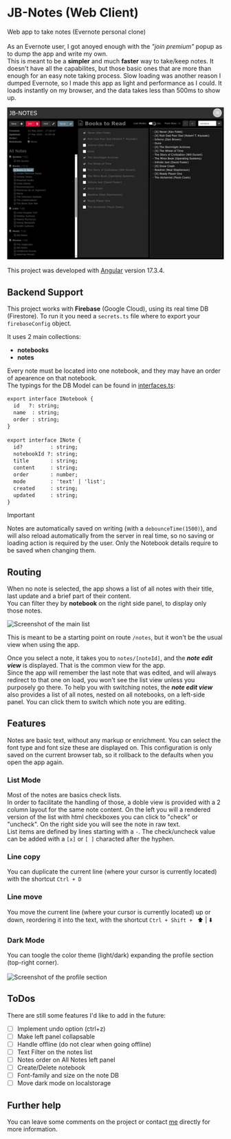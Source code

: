 # JB-Notes (Web Client)

Web app to take notes (Evernote personal clone)<br/>
<br/>
As an Evernote user, I got anoyed enough with the _"join premium"_ popup as to dump the app and write my own.<br/>
This is meant to be a **simpler** and much **faster** way to take/keep notes. It doesn't have all the capabilites, but those basic ones that are more than enough for an easy note taking process.
Slow loading was another reason I dumped Evernote, so I made this app as light and performance as I could. It loads instantly on my browser, and the data takes less than 500ms to show up.<br/>


![Screenshot of a sample view of a note edit](./example.png)


This project was developed with [Angular](https://angular.dev/) version 17.3.4.


## Backend Support

This project works with **Firebase** (Google Cloud), using its real time DB (Firestore).
To run it you need a `secrets.ts` file where to export your `firebaseConfig` object. 
<!-- Example:
```
export const firebaseConfig = {
  apiKey: "iyoisdoifksd768sd76f87s8dgsfd87g987a9s8",
  authDomain: "jb-notes-8d78s.firebaseapp.com",
  projectId: "jb-notes-8d78s",
  storageBucket: "jb-notes-8d78s.appspot.com",
  messagingSenderId: "876876876878",
  appId: "1:876876876878:web:78as76a8s7d68a7sd68a7s",
  measurementId: "G-S8D7F98798"
};
``` -->

It uses 2 main collections:
- **notebooks**
- **notes**

Every note must be located into one notebook, and they may have an order of apearence on that notebook.<br/>
The typings for the DB Model can be found in [interfaces.ts](./src/app/core/common/interfaces.ts):
```
export interface INotebook {
  id   ?: string;
  name  : string;
  order : string;
}

export interface INote {
  id?         : string;
  notebookId ?: string;
  title       : string;
  content     : string;
  order       : number;
  mode        : 'text' | 'list';
  created     : string;
  updated     : string;
}
```
> [!IMPORTANT]
> Notes are automatically saved on writing (with a `debounceTime(1500)`), and will also reload automatically from the server in real time, so no saving or loading action is required by the user. Only the Notebook details require to be saved when changing them.

## Routing
When no note is selected, the app shows a list of all notes with their title, last update and a brief part of their content.<br/>
You can filter they by **notebook** on the right side panel, to display only those notes.

![Screenshot of the main list](./list-sample.png)

This is meant to be a starting point on route `/notes`, but it won't be the usual view when using the app.

Once you select a note, it takes you to `notes/[noteId]`, and the **_note edit view_** is displayed. That is the common view for the app.<br/>
Since the app will remember the last note that was edited, and will always redirect to that one on load, you won't see the list view unless you purposely go there. To help you with switching notes, the **_note edit view_** also provides a list of all notes, nested on all notebooks, on a left-side panel. You can click them to switch which note you are editing.


## Features
Notes are basic text, without any markup or enrichment. You can select the font type and font size these are displayed on.
This configuration is only saved on the current browser tab, so it rollback to the defaults when you open the app again.

### List Mode
Most of the notes are basics check lists.<br/>
In order to facilitate the handling of those, a doble view is provided with a 2 column layout for the same note content. On the left you will a rendered version of the list with html checkboxes you can click to "check" or "uncheck". On the right side you will see the note in raw text.<br/>
List items are defined by lines starting with a `-`. The check/uncheck value can be added with a `[x]` or `[ ]` characted after the hyphen.

### Line copy
You can duplicate the current line (where your cursor is currently located) with the shortcut `Ctrl + D`

### Line move
You move the current line (where your cursor is currently located) up or down, reordering it into the text, with the shortcut `Ctrl + Shift + ` :arrow_up: | :arrow_down:

### Dark Mode
You can toogle the color theme (light/dark) expanding the profile section (top-right corner).<br/>
<br/>
![Screenshot of the profile section](./profile-sample.png)

## ToDos
There are still some features I'd like to add in the future:
- [ ] Implement undo option (ctrl+z)
- [ ] Make left panel collapsable
- [ ] Handle offline (do not clear when going offline)
- [ ] Text Filter on the notes list
- [ ] Notes order on All Notes left panel
- [ ] Create/Delete notebook
- [ ] Font-family and size on the note DB
- [ ] Move dark mode on localstorage

## Further help
You can leave some comments on the project or contact [me](mailto:joel.barba.vidal@gmail.com) directly for more information.